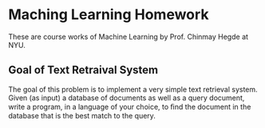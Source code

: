 # Maching Learning Homework
These are course works of Machine Learning by Prof. Chinmay Hegde at NYU.

## Goal of Text Retraival System
The goal of this problem is to implement a very simple text retrieval system. Given (as input) a database of documents as well as a query document, write a program, in a language of your choice, to ﬁnd the document in the database that is the best match to the query.
